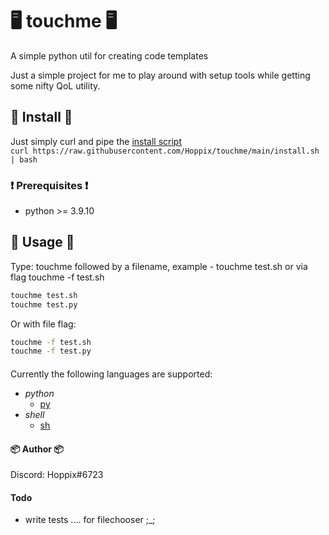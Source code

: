 # 🖥️ touchme 🖥️ 

A simple python util for creating code templates        

Just a simple project for me to play around with setup tools while getting some nifty QoL utility.

## 🔧 Install 🔧

Just simply curl and pipe the [install script](install.sh)     
``
curl https://raw.githubusercontent.com/Hoppix/touchme/main/install.sh | bash
``

### ❗️ Prerequisites ❗️
* python >= 3.9.10

## 🚀 Usage 🚀
Type: touchme followed by a filename, example - touchme test.sh or via flag touchme -f test.sh      
```sh
touchme test.sh     
touchme test.py
```
Or with file flag:      
```sh
touchme -f test.sh     
touchme -f test.py
```

####
Currently the following languages are supported:        
* *python*
    * [py](resources/python_template.py)
* *shell*
    * [sh](resources/shell_template.sh)


#### 📦 Author 📦 
Discord: Hoppix#6723


#### Todo
* write tests .... for filechooser ;_;
